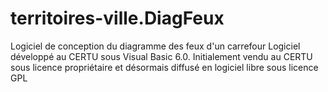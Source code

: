 # territoires-ville.DiagFeux
Logiciel de conception du diagramme des feux d'un carrefour
Logiciel développé au CERTU sous Visual Basic 6.0.
Initialement vendu au CERTU sous licence propriétaire et désormais diffusé en logiciel libre sous licence GPL
